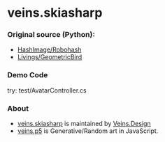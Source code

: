 # veins.skiasharp

### Original source (Python):
* [HashImage/Robohash](https://github.com/e1ven/Robohash)
* [Livings/GeometricBird](https://github.com/erdavids/Birds-of-a-Feather)

### Demo Code
try: test/AvatarController.cs

### About
* [veins.skiasharp](https://github.com/taurenshaman/veins.skiasharp) is maintained by [Veins.Design](https://veins.design/)
* [veins.p5](https://github.com/taurenshaman/veins.p5) is Generative/Random art in JavaScript.
